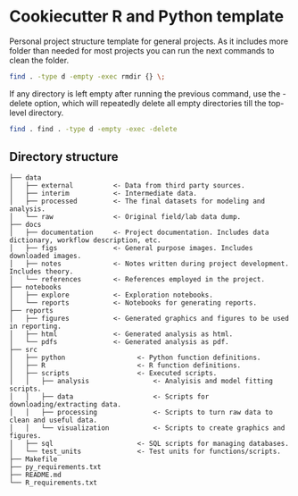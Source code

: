 # Cookiecutter R and Python template 

Personal project structure template for general projects. As it includes more folder than needed for most projects you can run the next commands to clean the folder.

``` bash
find . -type d -empty -exec rmdir {} \;
```
If any directory is left empty after running the previous command, use the -delete option, which will repeatedly delete all empty directories till the top-level directory.

``` bash
find . find . -type d -empty -exec -delete
```

## Directory structure

```
├── data
│   ├── external          <- Data from third party sources.
│   ├── interim           <- Intermediate data.
│   ├── processed         <- The final datasets for modeling and analysis.
│   └── raw               <- Original field/lab data dump.
├── docs
│   ├── documentation     <- Project documentation. Includes data dictionary, workflow description, etc.
│   ├── figs              <- General purpose images. Includes downloaded images.
│   ├── notes             <- Notes written during project development. Includes theory.
│   └── references        <- References employed in the project.
├── notebooks
│   ├── explore           <- Exploration notebooks.
│   └── reports           <- Notebooks for generating reports.
├── reports
│   ├── figures           <- Generated graphics and figures to be used in reporting.
│   ├── html              <- Generated analysis as html.
│   └── pdfs              <- Generated analysis as pdf.
├── src
│   ├── python                  <- Python function definitions.
│   ├── R                       <- R function definitions.
│   ├── scripts                 <- Executed scripts.
│   │   ├── analysis                <- Analyisis and model fitting scripts.
│   │   ├── data                    <- Scripts for downloading/extracting data.
│   │   ├── processing              <- Scripts to turn raw data to clean and useful data.
│   │   └── visualization           <- Scripts to create graphics and figures.
│   ├── sql                     <- SQL scripts for managing databases.
│   └── test_units              <- Test units for functions/scripts.
├── Makefile
├── py_requirements.txt
├── README.md
└── R_requirements.txt
```
 
